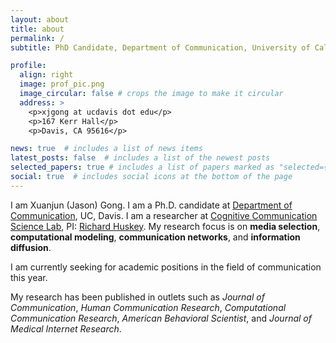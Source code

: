 ```yaml
---
layout: about
title: about
permalink: /
subtitle: PhD Candidate, Department of Communication, University of California, Davis.

profile:
  align: right
  image: prof_pic.png
  image_circular: false # crops the image to make it circular
  address: >
    <p>xjgong at ucdavis dot edu</p>
    <p>167 Kerr Hall</p>
    <p>Davis, CA 95616</p>

news: true  # includes a list of news items
latest_posts: false  # includes a list of the newest posts
selected_papers: true # includes a list of papers marked as "selected={true}"
social: true  # includes social icons at the bottom of the page
---
```


I am Xuanjun (Jason) Gong. I am a Ph.D. candidate at [Department of Communication](https://communication.ucdavis.edu/), UC, Davis. I am a researcher at [Cognitive Communication Science Lab](https://cogcommscience.com/), PI: [Richard Huskey](https://scholar.google.com/citations?user=Y3SasXsAAAAJ&hl=en). My research focus is on **media selection**, **computational modeling**, **communication networks**, and **information diffusion**. 

I am currently seeking for academic positions in the field of communication this year. 

My research has been published in outlets such as *Journal of Communication*, *Human Communication Research*, *Computational Communication Research*, *American Behavioral Scientist*,
and *Journal of Medical Internet Research*.
